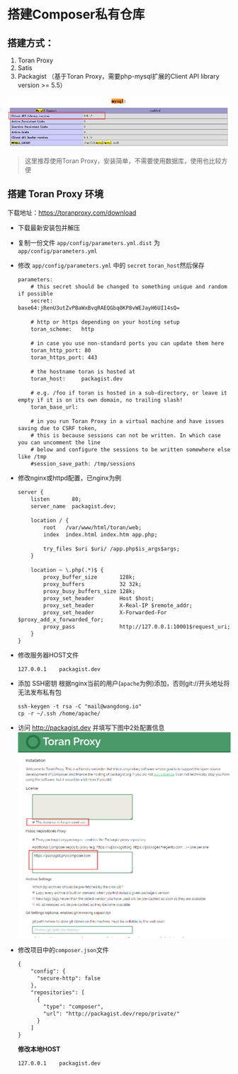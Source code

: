 # 搭建Composer私有仓库

## 搭建方式：

1. Toran Proxy
2. Satis 
3. Packagist （基于Toran Proxy，需要php-mysql扩展的Client API library version >= 5.5）

![php-mysql](../img/php-mysql.png)

> 这里推荐使用Toran Proxy，安装简单，不需要使用数据库，使用也比较方便

## 搭建 Toran Proxy 环境

下载地址：https://toranproxy.com/download

- 下载最新安装包并解压
- 复制一份文件 `app/config/parameters.yml.dist` 为 `app/config/parameters.yml`
- 修改 `app/config/parameters.yml` 中的 `secret` `toran_host`然后保存
    ```
    parameters:
        # this secret should be changed to something unique and random if possible
        secret:         base64:jRenU3utZvPBaWxBvqRAEQGbq0KP8vWEJayH6UI14sQ=
    
        # http or https depending on your hosting setup
        toran_scheme:   http
    
        # in case you use non-standard ports you can update them here
        toran_http_port: 80
        toran_https_port: 443
    
        # the hostname toran is hosted at
        toran_host:     packagist.dev
    
        # e.g. /foo if toran is hosted in a sub-directory, or leave it empty if it is on its own domain, no trailing slash!
        toran_base_url:
    
        # in you run Toran Proxy in a virtual machine and have issues saving due to CSRF token,
        # this is because sessions can not be written. In which case you can uncomment the line
        # below and configure the sessions to be written somewhere else like /tmp
        #session_save_path: /tmp/sessions
    ```


- 修改nginx或httpd配置，已nginx为例
    ```
    server {
        listen       80;
        server_name  packagist.dev;
    
        location / {
            root   /var/www/html/toran/web;
            index  index.html index.htm app.php;
    
            try_files $uri $uri/ /app.php$is_args$args;
        }
    
        location ~ \.php(.*)$ {
            proxy_buffer_size       128k;
            proxy_buffers           32 32k;
            proxy_busy_buffers_size 128k;
            proxy_set_header        Host $host;
            proxy_set_header        X-Real-IP $remote_addr;
            proxy_set_header        X-Forwarded-For $proxy_add_x_forwarded_for;
            proxy_pass              http://127.0.0.1:10001$request_uri;
        }
    }
    ```


- 修改服务器HOST文件
    ```
    127.0.0.1    packagist.dev
    ```


- 添加 SSH密钥
  根据nginx当前的用户(`apache`为例)添加，否则git://开头地址将无法发布私有包
    ```
    ssh-keygen -t rsa -C "mail@wangdong.io"
    cp -r ~/.ssh /home/apache/
    ```


- 访问 http://packagist.dev 并填写下图中2处配置信息
    ![toran](../img/toran.png)
    
- 修改项目中的`composer.json`文件
  ```
  {
      "config": {
        "secure-http": false
      },
      "repositories": [
        {
          "type": "composer",
          "url": "http://packagist.dev/repo/private/"
        }
      ]
  }
  ```
  
  **修改本地HOST**
  ```
  127.0.0.1    packagist.dev
  ```

